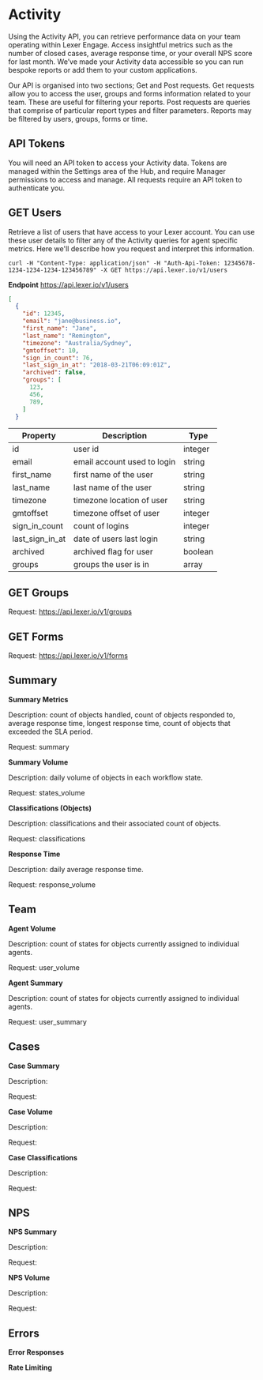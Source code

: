 # Activity

Using the Activity API, you can retrieve performance data on your team operating within Lexer Engage. Access insightful metrics such as the number of closed cases, average response time, or your overall NPS score for last month. We’ve made your Activity data accessible so you can run bespoke reports or add them to your custom applications.

Our API is organised into two sections; Get and Post requests. Get requests allow you to access the user, groups and forms information related to your team. These are useful for filtering your reports. Post requests are queries that comprise of particular report types and filter parameters. Reports may be filtered by users, groups, forms or time.

## API Tokens

You will need an API token to access your Activity data. Tokens are managed within the Settings area of the Hub, and require Manager permissions to access and manage. All requests require an API token to authenticate you.

## GET Users

Retrieve a list of users that have access to your Lexer account. You can use these user details to filter any of the Activity queries for agent specific metrics. Here we'll describe how you request and interpret this information.

```text
curl -H "Content-Type: application/json" -H "Auth-Api-Token: 12345678-1234-1234-1234-123456789" -X GET https://api.lexer.io/v1/users
```

**Endpoint**
https://api.lexer.io/v1/users 

```json
[
  {
    "id": 12345,
    "email": "jane@business.io",
    "first_name": "Jane",
    "last_name": "Remington",
    "timezone": "Australia/Sydney",
    "gmtoffset": 10,
    "sign_in_count": 76,
    "last_sign_in_at": "2018-03-21T06:09:01Z",
    "archived": false,
    "groups": [
      123,
      456,
      789,
    ]
  }
```


Property | Description | Type |
---------|-------------|------|
id  | user id | integer
email  | email account used to login | string
first_name  | first name of the user | string
last_name  | last name of the user | string
timezone | timezone location of user | string
gmtoffset | timezone offset of user | integer
sign_in_count | count of logins | integer
last_sign_in_at | date of users last login | string
archived | archived flag for user | boolean
groups | groups the user is in | array


## GET Groups

Request: https://api.lexer.io/v1/groups


## GET Forms

Request: https://api.lexer.io/v1/forms


## Summary

**Summary Metrics**

Description: count of objects handled, count of objects responded to, average response time, longest response time, count of objects that exceeded the SLA period.

Request: summary

**Summary Volume**

Description: daily volume of objects in each workflow state.

Request: states_volume

**Classifications (Objects)**

Description: classifications and their associated count of objects.

Request: classifications

**Response Time**

Description: daily average response time.

Request: response_volume

## Team 

**Agent Volume**

Description: count of states for objects currently assigned to individual agents.

Request: user_volume

**Agent Summary**

Description: count of states for objects currently assigned to individual agents.

Request: user_summary

## Cases

**Case Summary**

Description: 

Request: 

**Case Volume**

Description: 

Request: 

**Case Classifications**

Description: 

Request: 

## NPS

**NPS Summary**

Description: 

Request: 

**NPS Volume**

Description: 

Request: 


## Errors

**Error Responses**

**Rate Limiting**